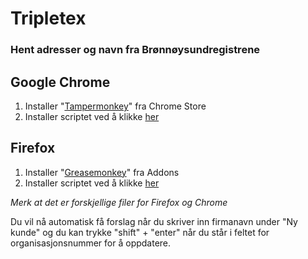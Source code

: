 [Chrome]:https://github.com/omelhus/TripletexBrreg/raw/master/Bronnoysund.user.js
[Firefox]:https://github.com/omelhus/TripletexBrreg/raw/master/Bronnoysund.Greasemonkey.user.js
[Greasemonkey]:https://addons.mozilla.org/en-US/firefox/addon/greasemonkey/
[Tampermonkey]:https://chrome.google.com/webstore/detail/tampermonkey/dhdgffkkebhmkfjojejmpbldmpobfkfo?hl=en

# Tripletex 
### Hent adresser og navn fra Brønnøysundregistrene

## Google Chrome
1. Installer "[Tampermonkey][Tampermonkey]" fra Chrome Store
2. Installer scriptet ved å klikke [her][Chrome]

## Firefox
1. Installer "[Greasemonkey][Greasemonkey]" fra Addons
2. Installer scriptet ved å klikke [her][Firefox]

_Merk at det er forskjellige filer for Firefox og Chrome_

Du vil nå automatisk få forslag når du skriver inn firmanavn under "Ny kunde" og du kan trykke "shift" + "enter" 
når du står i feltet for organisasjonsnummer for å oppdatere.

